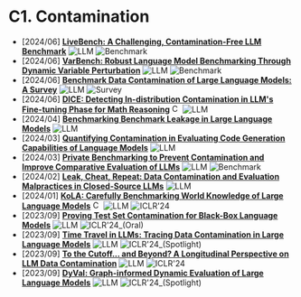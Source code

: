 # C1. Contamination
- [2024/06] **[LiveBench: A Challenging, Contamination-Free LLM Benchmark](https://arxiv.org/abs/2406.19314)** ![LLM](https://img.shields.io/badge/LLM-589cf4) ![Benchmark](https://img.shields.io/badge/Benchmark-87b800)
- [2024/06] **[VarBench: Robust Language Model Benchmarking Through Dynamic Variable Perturbation](https://arxiv.org/abs/2406.17681)** ![LLM](https://img.shields.io/badge/LLM-589cf4) ![Benchmark](https://img.shields.io/badge/Benchmark-87b800)
- [2024/06] **[Benchmark Data Contamination of Large Language Models: A Survey](https://arxiv.org/abs/2406.04244v1)** ![LLM](https://img.shields.io/badge/LLM-589cf4) ![Survey](https://img.shields.io/badge/Survey-87b800)
- [2024/06] **[DICE: Detecting In-distribution Contamination in LLM's Fine-tuning Phase for Math Reasoning](https://arxiv.org/abs/2406.04197)** [<img src="https://github.com/FortAwesome/Font-Awesome/blob/6.x/svgs/brands/github.svg" alt="Code" width="15" height="15">](https://github.com/THU-KEG/DICE) ![LLM](https://img.shields.io/badge/LLM-589cf4)
- [2024/04] **[Benchmarking Benchmark Leakage in Large Language Models](https://arxiv.org/abs/2404.18824)** ![LLM](https://img.shields.io/badge/LLM-589cf4)
- [2024/03] **[Quantifying Contamination in Evaluating Code Generation Capabilities of Language Models](https://arxiv.org/abs/2403.04811)** ![LLM](https://img.shields.io/badge/LLM-589cf4)
- [2024/03] **[Private Benchmarking to Prevent Contamination and Improve Comparative Evaluation of LLMs](https://arxiv.org/abs/2403.00393)** ![LLM](https://img.shields.io/badge/LLM-589cf4) ![Benchmark](https://img.shields.io/badge/Benchmark-87b800)
- [2024/02] **[Leak, Cheat, Repeat: Data Contamination and Evaluation Malpractices in Closed-Source LLMs](https://arxiv.org/abs/2402.03927)** ![LLM](https://img.shields.io/badge/LLM-589cf4)
- [2024/01] **[KoLA: Carefully Benchmarking World Knowledge of Large Language Models](https://openreview.net/forum?id=AqN23oqraW)** [<img src="https://github.com/FortAwesome/Font-Awesome/blob/6.x/svgs/brands/github.svg" alt="Code" width="15" height="15">](https://kola.xlore.cn/) ![LLM](https://img.shields.io/badge/LLM-589cf4) ![ICLR'24](https://img.shields.io/badge/ICLR'24-f1b800)
- [2023/09] **[Proving Test Set Contamination for Black-Box Language Models](https://openreview.net/forum?id=KS8mIvetg2)** ![LLM](https://img.shields.io/badge/LLM-589cf4) ![ICLR'24_(Oral)](https://img.shields.io/badge/ICLR'24_(Oral)-f1b800)
- [2023/09] **[Time Travel in LLMs: Tracing Data Contamination in Large Language Models](https://openreview.net/forum?id=2Rwq6c3tvr)** ![LLM](https://img.shields.io/badge/LLM-589cf4) ![ICLR'24_(Spotlight)](https://img.shields.io/badge/ICLR'24_(Spotlight)-f1b800)
- [2023/09] **[To the Cutoff... and Beyond? A Longitudinal Perspective on LLM Data Contamination](https://openreview.net/forum?id=m2NVG4Htxs)** ![LLM](https://img.shields.io/badge/LLM-589cf4) ![ICLR'24](https://img.shields.io/badge/ICLR'24-f1b800)
- [2023/09] **[DyVal: Graph-informed Dynamic Evaluation of Large Language Models](https://openreview.net/forum?id=gjfOL9z5Xr)** ![LLM](https://img.shields.io/badge/LLM-589cf4) ![ICLR'24_(Spotlight)](https://img.shields.io/badge/ICLR'24_(Spotlight)-f1b800)
